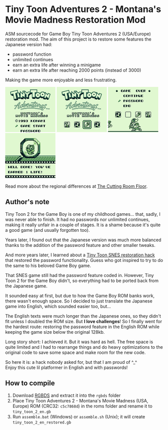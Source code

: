 # Tiny Toon Adventures 2 - Montana's Movie Madness Restoration Mod
ASM sourcecode for Game Boy Tiny Toon Adventures 2 (USA/Europe) restoration mod. The aim of this project is to restore some features the Japanese version had:

- password function
- unlimited continues
- earn an extra life after winning a minigame
- earn an extra life after reaching 2000 points (instead of 3000)

Making the game more enjoyable and less frustrating.

![Title screen with password menu](screenshots/title_screen.png)
![Title screen with password feature](screenshots/screenshot0.png)
![Game over screen with password feature](screenshots/screenshot1.png)
![Extra life earnt in minigame](screenshots/screenshot2.png)

Read more about the regional differences at [The Cutting Room Floor](https://tcrf.net/Tiny_Toon_Adventures_2:_Montana%27s_Movie_Madness#Regional_Differences).



## Author's note
Tiny Toon 2 for the Game Boy is one of my childhood games... that, sadly, I was never able to finish. It had no passwords nor unlimited continues, making it really unfair in a couple of stages. It is a shame because it's quite a good game (and usually forgotten too).

Years later, I found out that the Japanese version was much more balanced thanks to the addition of the password feature and other smaller tweaks.

And more years later, I learned about a [Tiny Toon SNES restoration hack](https://www.timeextension.com/features/best-of-2024-konami-butchered-this-snes-classic-so-we-fixed-it) that restored the password functionality. Guess who got inspired to try to do the same to his beloved Game Boy game.

That SNES game still had the password feature coded in. However, Tiny Toon 2 for the Game Boy didn't, so everything had to be ported back from the Japanese game.

It sounded easy at first, but due to how the Game Boy ROM banks work, there wasn't enough space. So I decided to just translate the Japanese game into English, which sounded easier too, but...

The English texts were much longer than the Japanese ones, so they didn't fit unless I doubled the ROM size. But **I love challenges**! So I finally went for the hardest route: restoring the password feature in the English ROM while keeping the game size below the original 128kb.

Long story short: I achieved it. But it was hard as hell. The free space is quite limited and I had to rearrange things and do heavy optimizations to the original code to save some space and make room for the new code.

So here it is: a hack nobody asked for, but that I am proud of ^_^<br/>
Enjoy this cute lil platformer in English and with passwords!



## How to compile
1. Download [RGBDS](https://github.com/rednex/rgbds/) and extract it into the `rgbds` folder
2. Place Tiny Toon Adventures 2 - Montana's Movie Madness (USA, Europe) ROM (CRC32: `c5c7868d`) in the roms folder and rename it to `tiny_toon_2_en.gb`
3. Run `assemble.bat` (Windows) or `assemble.sh` (Unix); it will create `tiny_toon_2_en_restored.gb`
